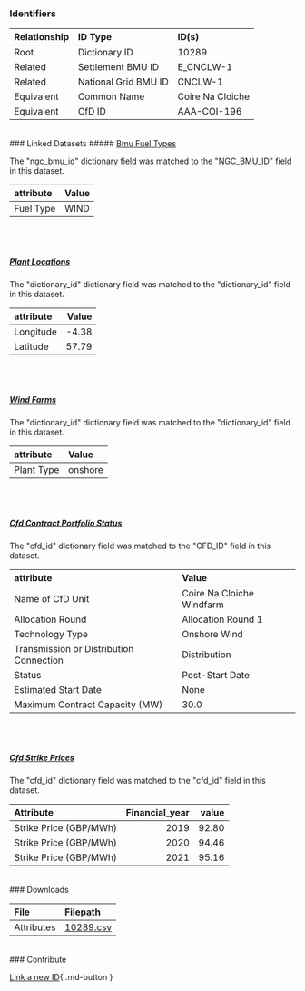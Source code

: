 ### Identifiers

| Relationship   | ID Type              | ID(s)            |
|:---------------|:---------------------|:-----------------|
| Root           | Dictionary ID        | 10289            |
| Related        | Settlement BMU ID    | E_CNCLW-1        |
| Related        | National Grid BMU ID | CNCLW-1          |
| Equivalent     | Common Name          | Coire Na Cloiche |
| Equivalent     | CfD ID               | AAA-COI-196      |

<br>
### Linked Datasets
##### <a href="https://osuked.github.io/Power-Station-Dictionary/datasets/bmu-fuel-types">Bmu Fuel Types</a>



The "ngc_bmu_id" dictionary field was matched to the "NGC_BMU_ID" field in this dataset.

| attribute   | Value   |
|:------------|:--------|
| Fuel Type   | WIND    |

<br><br>
##### <a href="https://osuked.github.io/Power-Station-Dictionary/datasets/plant-locations">Plant Locations</a>



The "dictionary_id" dictionary field was matched to the "dictionary_id" field in this dataset.

| attribute   |   Value |
|:------------|--------:|
| Longitude   |   -4.38 |
| Latitude    |   57.79 |

<br><br>
##### <a href="https://osuked.github.io/Power-Station-Dictionary/datasets/wind-farms">Wind Farms</a>



The "dictionary_id" dictionary field was matched to the "dictionary_id" field in this dataset.

| attribute   | Value   |
|:------------|:--------|
| Plant Type  | onshore |

<br><br>
##### <a href="https://osuked.github.io/Power-Station-Dictionary/datasets/cfd-contract-portfolio-status">Cfd Contract Portfolio Status</a>



The "cfd_id" dictionary field was matched to the "CFD_ID" field in this dataset.

| attribute                               | Value                     |
|:----------------------------------------|:--------------------------|
| Name of CfD Unit                        | Coire Na Cloiche Windfarm |
| Allocation Round                        | Allocation Round 1        |
| Technology Type                         | Onshore Wind              |
| Transmission or Distribution Connection | Distribution              |
| Status                                  | Post-Start Date           |
| Estimated Start Date                    | None                      |
| Maximum Contract Capacity (MW)          | 30.0                      |

<br><br>
##### <a href="https://osuked.github.io/Power-Station-Dictionary/datasets/cfd-strike-prices">Cfd Strike Prices</a>



The "cfd_id" dictionary field was matched to the "cfd_id" field in this dataset.

| Attribute              |   Financial_year |   value |
|:-----------------------|-----------------:|--------:|
| Strike Price (GBP/MWh) |             2019 |   92.80 |
| Strike Price (GBP/MWh) |             2020 |   94.46 |
| Strike Price (GBP/MWh) |             2021 |   95.16 |


<br>
### Downloads


| File       | Filepath                                                                              |
|:-----------|:--------------------------------------------------------------------------------------|
| Attributes | [10289.csv](https://osuked.github.io/Power-Station-Dictionary/object_attrs/10289.csv) |


<br>
### Contribute

[Link a new ID](https://docs.google.com/forms/d/e/1FAIpQLSc5jRsQ7NgiLLXbwo9PUdwTQyuqbRwThltG56-o6NVSe7E_nw/viewform?usp=pp_url&entry.251912331=10289){ .md-button }